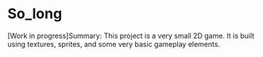 # So_long
[Work in progress]Summary: This project is a very small 2D game. It is built using textures, sprites, and some very basic gameplay elements.
